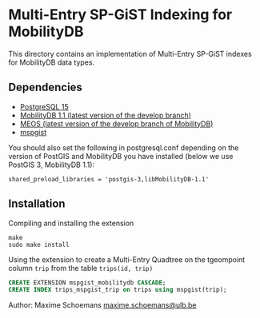 Multi-Entry SP-GiST Indexing for MobilityDB
===========================================

This directory contains an implementation of Multi-Entry SP-GiST indexes for MobilityDB data types.

Dependencies
------------
- [PostgreSQL 15](https://www.postgresql.org/)
- [MobilityDB 1.1 (latest version of the develop branch)](https://github.com/MobilityDB/MobilityDB)
- [MEOS (latest version of the develop branch of MobilityDB)](https://www.libmeos.org/)
- [mspgist](https://github.com/mschoema/megist/mspgist)

You should also set the following in postgresql.conf depending on the version of PostGIS and MobilityDB you have installed (below we use PostGIS 3, MobilityDB 1.1):

```
shared_preload_libraries = 'postgis-3,libMobilityDB-1.1'
```

Installation
------------
Compiling and installing the extension
```
make
sudo make install
```

Using the extension to create a Multi-Entry Quadtree on the tgeompoint column `trip` from the table `trips(id, trip)`
```sql
CREATE EXTENSION mspgist_mobilitydb CASCADE;
CREATE INDEX trips_mspgist_trip on trips using mspgist(trip);
```

Author:
  Maxime Schoemans  <maxime.schoemans@ulb.be>
